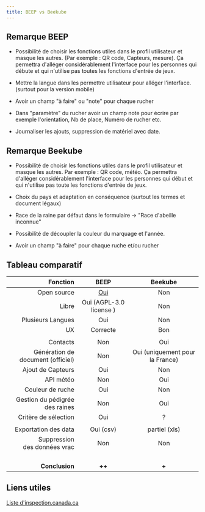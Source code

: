 ```yaml
---
title: BEEP vs Beekube
---
```

## Remarque BEEP

- Possibilité de choisir les fonctions utiles dans le profil utilisateur et masque les autres. (Par exemple : QR code, Capteurs, mesure). 
  Ça permettra d'alléger considérablement l'interface pour les personnes qui débute et qui n'utilise pas toutes les fonctions d'entrée de jeux.

- Mettre la langue dans les permettre utilisateur pour alléger l'interface. (surtout pour la version mobile)

- Avoir un champ "à faire" ou "note" pour chaque rucher

- Dans "paramètre" du rucher avoir un champ note pour écrire par exemple l'orientation, Nb de place, Numéro de rucher etc.

- Journaliser les ajouts, suppression de matériel avec date.


## Remarque Beekube

- Possibilité de choisir les fonctions utiles dans le profil utilisateur et masque les autres. 
  Par exemple : QR code, météo. Ça permettra d'alléger considérablement l'interface pour les personnes qui début et qui n'utilise pas toute les fonctions d'entrée de jeux.

- Choix du pays et adaptation en conséquence (surtout les termes et document légaux)

- Race de la raine par défaut dans le formulaire -> "Race d'abeille inconnue"
- Possibilité de découpler la couleur du marquage et l'année. 
- Avoir un champ "à faire" pour chaque ruche et/ou rucher

## Tableau comparatif

| Fonction                         | BEEP                                  | Beekube                       |
| --------------------------------:|:-------------------------------------:|:-----------------------------:|
| Open source                      | [Oui](https://github.com/beepnl/BEEP) | Non                           |
| Libre                            | Oui (AGPL-3.0 license )               | Non                           |
| Plusieurs Langues                  | Oui                                   | Non                           |
| UX                               | Correcte                              | Bon                           |
|                                  |                                       |                               |
| Contacts                         | Non                                   | Oui                           |
| Génération de document (officiel) | Non                                   | Oui (uniquement pour la France) |
| Ajout de Capteurs                | Oui                                   | Non                           |
| API météo                        | Non                                   | Oui                           |
| Couleur de ruche                 | Oui                                   | Non                           |
| Gestion du pédigrée des raines     | Non                                   | Oui                           |
| Critère de sélection             | Oui                                   | ?                             |
|                                  |                                       |                               |
| Exportation des data             | Oui (csv)                             | partiel (xls)                 |
| Suppression <br/>des données vrac  | Non                                   | Non                           |
|                                  |                                       |                               |
|                                  |                                       |                               |
|                                  |                                       |                               |
|                                  |                                       |                               |
| **Conclusion**                   | **++**                                | **+**                         |

## Liens utiles

[Liste d'inspection.canada.ca](https://inspection.canada.ca/sante-des-animaux/animaux-terrestres/biosecurite/normes-et-principes/guide-du-producteur-d-abeilles-domestiques-norme/fra/1378390483360/1378390541968?chap=0#c12)